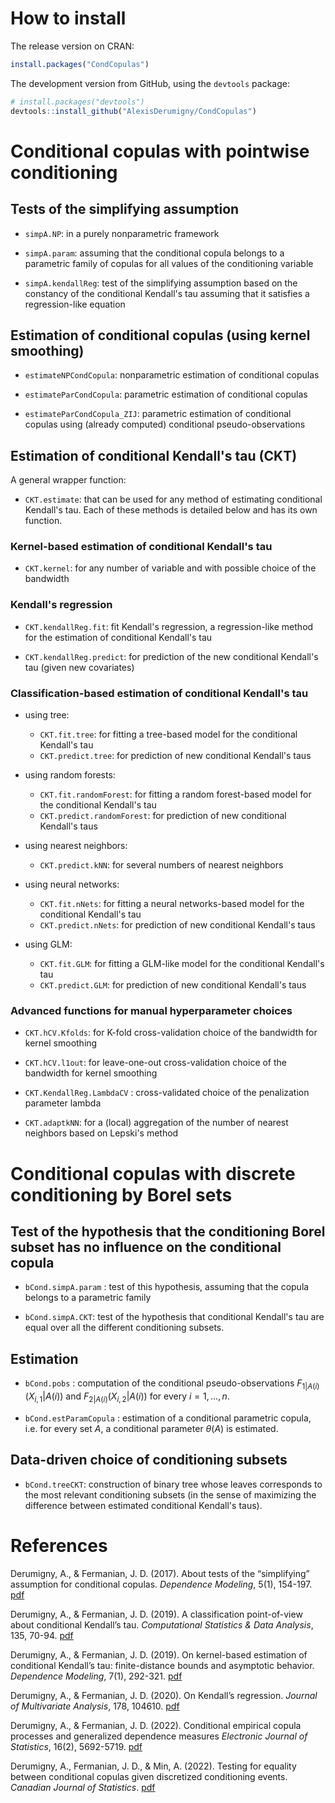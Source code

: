 
# How to install

The release version on CRAN:
```r
install.packages("CondCopulas")
```

The development version from GitHub, using the `devtools` package:
``` r
# install.packages("devtools")
devtools::install_github("AlexisDerumigny/CondCopulas")
```


Conditional copulas with pointwise conditioning
=================================================


## Tests of the simplifying assumption

* `simpA.NP`: in a purely nonparametric framework

* `simpA.param`: assuming that the conditional copula
belongs to a parametric family of copulas for all values of the conditioning variable

* `simpA.kendallReg`: test of the simplifying assumption based on the constancy
of the conditional Kendall's tau assuming that it satisfies a regression-like equation


## Estimation of conditional copulas (using kernel smoothing)


* `estimateNPCondCopula`: nonparametric estimation of conditional copulas

* `estimateParCondCopula`: parametric estimation of conditional copulas

* `estimateParCondCopula_ZIJ`: parametric estimation of conditional copulas
using (already computed) conditional pseudo-observations


## Estimation of conditional Kendall's tau (CKT)

A general wrapper function:

* `CKT.estimate`: that can be used for any method of estimating conditional Kendall's tau.
Each of these methods is detailed below and has its own function.

### Kernel-based estimation of conditional Kendall's tau

* `CKT.kernel`: for any number of variable and with possible choice of the bandwidth

### Kendall's regression

* `CKT.kendallReg.fit`: fit Kendall's regression, a regression-like method for the estimation of conditional Kendall's tau

* `CKT.kendallReg.predict`: for prediction of the new conditional Kendall's tau (given new covariates)


### Classification-based estimation of conditional Kendall's tau

* using tree:
    * `CKT.fit.tree`: for fitting a tree-based model for the conditional Kendall's tau
    * `CKT.predict.tree`: for prediction of new conditional Kendall's taus    
    
* using random forests:
    * `CKT.fit.randomForest`: for fitting a random forest-based model for the conditional Kendall's tau
    * `CKT.predict.randomForest`: for prediction of new conditional Kendall's taus    

* using nearest neighbors:
    * `CKT.predict.kNN`: for several numbers of nearest neighbors
    
* using neural networks:
    * `CKT.fit.nNets`: for fitting a neural networks-based model for the conditional Kendall's tau
    * `CKT.predict.nNets`: for prediction of new conditional Kendall's taus
    
* using GLM:
    * `CKT.fit.GLM`: for fitting a GLM-like model for the conditional Kendall's tau
    * `CKT.predict.GLM`: for prediction of new conditional Kendall's taus


### Advanced functions for manual hyperparameter choices

* `CKT.hCV.Kfolds`: for K-fold cross-validation choice of the bandwidth for kernel smoothing

* `CKT.hCV.l1out`: for leave-one-out cross-validation choice of the bandwidth for kernel smoothing

* `CKT.KendallReg.LambdaCV` : cross-validated choice of the penalization parameter lambda

* `CKT.adaptkNN`: for a (local) aggregation of the number of nearest neighbors based on Lepski's method



Conditional copulas with discrete conditioning by Borel sets
==============================================================


## Test of the hypothesis that the conditioning Borel subset has no influence on the conditional copula

* `bCond.simpA.param` : test of this hypothesis, assuming that the copula belongs to a parametric family

* `bCond.simpA.CKT`: test of the hypothesis that conditional Kendall's tau are equal
over all the different conditioning subsets.


## Estimation

* `bCond.pobs` : computation of the conditional pseudo-observations
$F_{1|A(i)}(X_{i,1} | A(i))$ and $F_{2|A(i)}(X_{i,2} | A(i))$ for every $i=1, \dots, n$.

* `bCond.estParamCopula` : estimation of a conditional parametric copula,
i.e. for every set $A$, a conditional parameter $\theta(A)$ is estimated.


## Data-driven choice of conditioning subsets

* `bCond.treeCKT`: construction of binary tree whose leaves corresponds to the most relevant conditioning subsets
(in the sense of maximizing the difference between estimated conditional Kendall's taus).


# References

Derumigny, A., & Fermanian, J. D. (2017).
About tests of the “simplifying” assumption for conditional copulas.
*Dependence Modeling*, 5(1), 154-197.
[pdf](https://doi.org/10.1515/demo-2017-0011)

Derumigny, A., & Fermanian, J. D. (2019).
A classification point-of-view about conditional Kendall’s tau.
*Computational Statistics & Data Analysis*, 135, 70-94.
[pdf](https://doi.org/10.1016/j.csda.2019.01.013)

Derumigny, A., & Fermanian, J. D. (2019).
On kernel-based estimation of conditional Kendall’s tau:
finite-distance bounds and asymptotic behavior.
*Dependence Modeling*, 7(1), 292-321.
[pdf](https://doi.org/10.1515/demo-2019-0016)

Derumigny, A., & Fermanian, J. D. (2020).
On Kendall’s regression.
*Journal of Multivariate Analysis*, 178, 104610.
[pdf](https://doi.org/10.1016/j.jmva.2020.104610)

Derumigny, A., & Fermanian, J. D. (2022).
Conditional empirical copula processes and generalized dependence measures
*Electronic Journal of Statistics*, 16(2), 5692-5719.
[pdf](https://doi.org/10.1214/22-EJS2075)

Derumigny, A., Fermanian, J. D., & Min, A. (2022).
Testing for equality between conditional copulas
given discretized conditioning events.
*Canadian Journal of Statistics*.
[pdf](https://doi.org/10.1002/cjs.11742)

